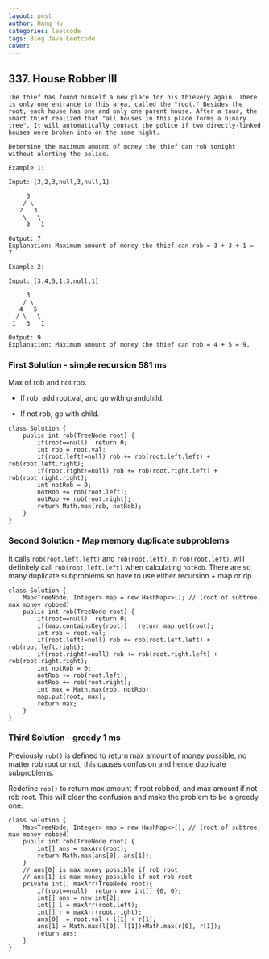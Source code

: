 ```yaml
---
layout: post
author: Hang Hu
categories: leetcode
tags: Blog Java Leetcode 
cover: 
---
```

## 337. House Robber III

```
The thief has found himself a new place for his thievery again. There is only one entrance to this area, called the "root." Besides the root, each house has one and only one parent house. After a tour, the smart thief realized that "all houses in this place forms a binary tree". It will automatically contact the police if two directly-linked houses were broken into on the same night.

Determine the maximum amount of money the thief can rob tonight without alerting the police.

Example 1:

Input: [3,2,3,null,3,null,1]

     3
    / \
   2   3
    \   \ 
     3   1

Output: 7 
Explanation: Maximum amount of money the thief can rob = 3 + 3 + 1 = 7.

Example 2:

Input: [3,4,5,1,3,null,1]

     3
    / \
   4   5
  / \   \ 
 1   3   1

Output: 9
Explanation: Maximum amount of money the thief can rob = 4 + 5 = 9.
```


### First Solution - simple recursion 581 ms


Max of rob and not rob. 


- If rob, add root.val, and go with grandchild.

- If not rob, go with child.


```
class Solution {
    public int rob(TreeNode root) {
        if(root==null)  return 0;
        int rob = root.val;
        if(root.left!=null) rob += rob(root.left.left) + rob(root.left.right);
        if(root.right!=null) rob += rob(root.right.left) + rob(root.right.right);
        int notRob = 0;
        notRob += rob(root.left);
        notRob += rob(root.right);
        return Math.max(rob, notRob);
    }
}
```


### Second Solution - Map memory duplicate subproblems


It calls `rob(root.left.left)` and `rob(root.left)`, in `rob(root.left)`, will definitely call `rob(root.left.left)` when calculating `notRob`. There are so many duplicate subproblems so have to use either recursion + map or dp.


```
class Solution {
    Map<TreeNode, Integer> map = new HashMap<>(); // (root of subtree, max money robbed)
    public int rob(TreeNode root) {
        if(root==null)  return 0;
        if(map.containsKey(root))   return map.get(root);
        int rob = root.val;
        if(root.left!=null) rob += rob(root.left.left) + rob(root.left.right);
        if(root.right!=null) rob += rob(root.right.left) + rob(root.right.right);
        int notRob = 0;
        notRob += rob(root.left);
        notRob += rob(root.right);
        int max = Math.max(rob, notRob);
        map.put(root, max);
        return max;
    }
}
```


### Third Solution - greedy 1 ms


Previously `rob()` is defined to return max amount of money possible, no matter rob root or not, this causes confusion and hence duplicate subproblems.


Redefine `rob()` to return max amount if root robbed, and max amount if not rob root. This will clear the confusion and make the problem to be a greedy one.


```
class Solution {
    Map<TreeNode, Integer> map = new HashMap<>(); // (root of subtree, max money robbed)
    public int rob(TreeNode root) {
        int[] ans = maxArr(root);
        return Math.max(ans[0], ans[1]);
    }
    // ans[0] is max money possible if rob root
    // ans[1] is max money possible if not rob root
    private int[] maxArr(TreeNode root){
        if(root==null)  return new int[] {0, 0};
        int[] ans = new int[2];
        int[] l = maxArr(root.left);
        int[] r = maxArr(root.right);
        ans[0]  = root.val + l[1] + r[1];
        ans[1] = Math.max(l[0], l[1])+Math.max(r[0], r[1]);
        return ans;
    }
}
```

